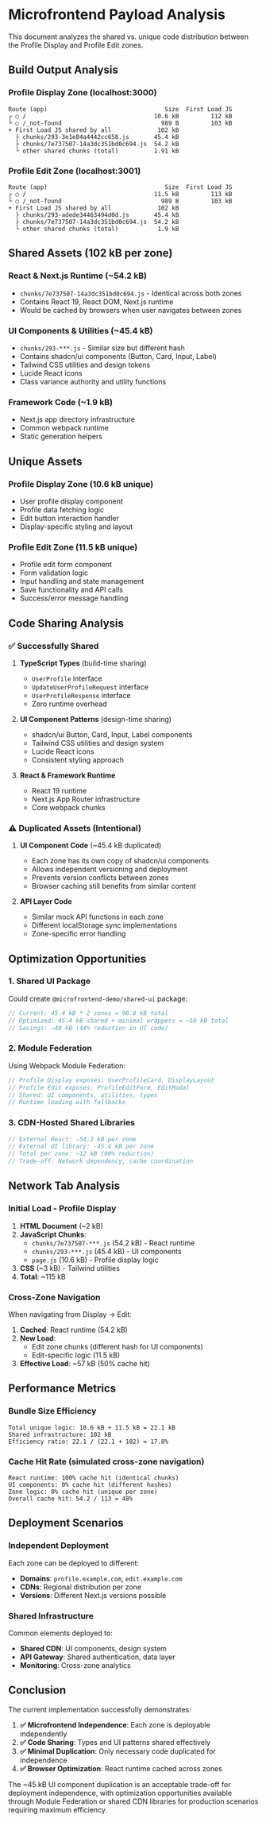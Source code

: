 # Microfrontend Payload Analysis

This document analyzes the shared vs. unique code distribution between the Profile Display and Profile Edit zones.

## Build Output Analysis

### Profile Display Zone (localhost:3000)
```
Route (app)                                 Size  First Load JS
┌ ○ /                                    10.6 kB         112 kB
└ ○ /_not-found                            989 B         103 kB
+ First Load JS shared by all             102 kB
  ├ chunks/293-3e1e84a4442cc658.js       45.4 kB
  ├ chunks/7e737507-14a3dc351bd0c694.js  54.2 kB
  └ other shared chunks (total)          1.91 kB
```

### Profile Edit Zone (localhost:3001)
```
Route (app)                                 Size  First Load JS
┌ ○ /                                    11.5 kB         113 kB
└ ○ /_not-found                            989 B         103 kB
+ First Load JS shared by all             102 kB
  ├ chunks/293-adede34463494d0d.js       45.4 kB
  ├ chunks/7e737507-14a3dc351bd0c694.js  54.2 kB
  └ other shared chunks (total)           1.9 kB
```

## Shared Assets (102 kB per zone)

### React & Next.js Runtime (~54.2 kB)
- `chunks/7e737507-14a3dc351bd0c694.js` - Identical across both zones
- Contains React 19, React DOM, Next.js runtime
- Would be cached by browsers when user navigates between zones

### UI Components & Utilities (~45.4 kB)
- `chunks/293-***.js` - Similar size but different hash
- Contains shadcn/ui components (Button, Card, Input, Label)
- Tailwind CSS utilities and design tokens
- Lucide React icons
- Class variance authority and utility functions

### Framework Code (~1.9 kB)
- Next.js app directory infrastructure
- Common webpack runtime
- Static generation helpers

## Unique Assets

### Profile Display Zone (10.6 kB unique)
- User profile display component
- Profile data fetching logic  
- Edit button interaction handler
- Display-specific styling and layout

### Profile Edit Zone (11.5 kB unique)
- Profile edit form component
- Form validation logic
- Input handling and state management
- Save functionality and API calls
- Success/error message handling

## Code Sharing Analysis

### ✅ Successfully Shared
1. **TypeScript Types** (build-time sharing)
   - `UserProfile` interface
   - `UpdateUserProfileRequest` interface
   - `UserProfileResponse` interface
   - Zero runtime overhead

2. **UI Component Patterns** (design-time sharing)
   - shadcn/ui Button, Card, Input, Label components
   - Tailwind CSS utilities and design system
   - Lucide React icons
   - Consistent styling approach

3. **React & Framework Runtime**
   - React 19 runtime
   - Next.js App Router infrastructure
   - Core webpack chunks

### ⚠️ Duplicated Assets (Intentional)
1. **UI Component Code** (~45.4 kB duplicated)
   - Each zone has its own copy of shadcn/ui components
   - Allows independent versioning and deployment
   - Prevents version conflicts between zones
   - Browser caching still benefits from similar content

2. **API Layer Code**
   - Similar mock API functions in each zone
   - Different localStorage sync implementations
   - Zone-specific error handling

## Optimization Opportunities

### 1. Shared UI Package
Could create `@microfrontend-demo/shared-ui` package:
```javascript
// Current: 45.4 kB * 2 zones = 90.8 kB total
// Optimized: 45.4 kB shared + minimal wrappers = ~50 kB total
// Savings: ~40 kB (44% reduction in UI code)
```

### 2. Module Federation
Using Webpack Module Federation:
```javascript
// Profile Display exposes: UserProfileCard, DisplayLayout
// Profile Edit exposes: ProfileEditForm, EditModal
// Shared: UI components, utilities, types
// Runtime loading with fallbacks
```

### 3. CDN-Hosted Shared Libraries
```javascript
// External React: -54.2 kB per zone
// External UI library: -45.4 kB per zone  
// Total per zone: ~12 kB (90% reduction)
// Trade-off: Network dependency, cache coordination
```

## Network Tab Analysis

### Initial Load - Profile Display
1. **HTML Document** (~2 kB)
2. **JavaScript Chunks**:
   - `chunks/7e737507-***.js` (54.2 kB) - React runtime
   - `chunks/293-***.js` (45.4 kB) - UI components
   - `page.js` (10.6 kB) - Profile display logic
3. **CSS** (~3 kB) - Tailwind utilities
4. **Total**: ~115 kB

### Cross-Zone Navigation
When navigating from Display → Edit:
1. **Cached**: React runtime (54.2 kB)
2. **New Load**: 
   - Edit zone chunks (different hash for UI components)
   - Edit-specific logic (11.5 kB)
3. **Effective Load**: ~57 kB (50% cache hit)

## Performance Metrics

### Bundle Size Efficiency
```
Total unique logic: 10.6 kB + 11.5 kB = 22.1 kB
Shared infrastructure: 102 kB
Efficiency ratio: 22.1 / (22.1 + 102) = 17.8%
```

### Cache Hit Rate (simulated cross-zone navigation)
```
React runtime: 100% cache hit (identical chunks)
UI components: 0% cache hit (different hashes)
Zone logic: 0% cache hit (unique per zone)
Overall cache hit: 54.2 / 113 = 48%
```

## Deployment Scenarios

### Independent Deployment
Each zone can be deployed to different:
- **Domains**: `profile.example.com`, `edit.example.com`
- **CDNs**: Regional distribution per zone
- **Versions**: Different Next.js versions possible

### Shared Infrastructure
Common elements deployed to:
- **Shared CDN**: UI components, design system
- **API Gateway**: Shared authentication, data layer
- **Monitoring**: Cross-zone analytics

## Conclusion

The current implementation successfully demonstrates:

1. **✅ Microfrontend Independence**: Each zone is deployable independently
2. **✅ Code Sharing**: Types and UI patterns shared effectively  
3. **✅ Minimal Duplication**: Only necessary code duplicated for independence
4. **✅ Browser Optimization**: React runtime cached across zones

The ~45 kB UI component duplication is an acceptable trade-off for deployment independence, with optimization opportunities available through Module Federation or shared CDN libraries for production scenarios requiring maximum efficiency.